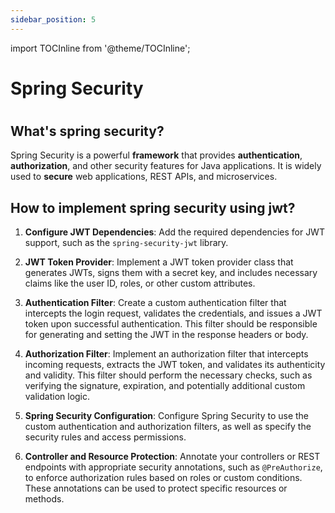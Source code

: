 ```yaml
---
sidebar_position: 5
---
```

import TOCInline from '@theme/TOCInline';

# Spring Security
# <TOCInline toc={toc} />

## What's spring security?
Spring Security is a powerful **framework** that provides **authentication**, **authorization**, and other security features for Java applications. It is widely used to **secure** web applications, REST APIs, and microservices.
## How to implement spring security using jwt?
1. **Configure JWT Dependencies**: Add the required dependencies for JWT support, such as the `spring-security-jwt` library.

2. **JWT Token Provider**: Implement a JWT token provider class that generates JWTs, signs them with a secret key, and includes necessary claims like the user ID, roles, or other custom attributes.

3. **Authentication Filter**: Create a custom authentication filter that intercepts the login request, validates the credentials, and issues a JWT token upon successful authentication. This filter should be responsible for generating and setting the JWT in the response headers or body.

4. **Authorization Filter**: Implement an authorization filter that intercepts incoming requests, extracts the JWT token, and validates its authenticity and validity. This filter should perform the necessary checks, such as verifying the signature, expiration, and potentially additional custom validation logic.

5. **Spring Security Configuration**: Configure Spring Security to use the custom authentication and authorization filters, as well as specify the security rules and access permissions.

6. **Controller and Resource Protection**: Annotate your controllers or REST endpoints with appropriate security annotations, such as `@PreAuthorize`, to enforce authorization rules based on roles or custom conditions. These annotations can be used to protect specific resources or methods.

